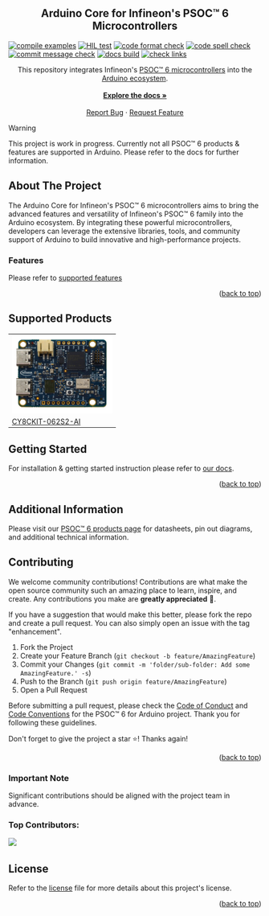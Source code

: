 <a id="readme-top"></a>

<!-- PROJECT LOGO -->
<br />
<h2 align="center">Arduino Core for Infineon's PSOC™ 6 Microcontrollers</h2>

<!-- PROJECT SHIELDS -->
[![compile examples](https://github.com/Infineon/arduino-core-psoc6/actions/workflows/compile_examples.yml/badge.svg)](https://github.com/Infineon/arduino-core-psoc6/actions/workflows/compile_examples.yml)
[![HIL test](https://github.com/Infineon/arduino-core-psoc6/actions/workflows/hil_unity_checks.yml/badge.svg)](https://github.com/Infineon/arduino-core-psoc6/actions/workflows/hil_unity_checks.yml)
[![code format check](https://github.com/Infineon/arduino-core-psoc6/actions/workflows/code_formatting.yml/badge.svg)](https://github.com/Infineon/arduino-core-psoc6/actions/workflows/code_formatting.yml)
[![code spell check](https://github.com/Infineon/arduino-core-psoc6/actions/workflows/codespell.yml/badge.svg)](https://github.com/Infineon/arduino-core-psoc6/actions/workflows/codespell.yml)
[![commit message check](https://github.com/Infineon/arduino-core-psoc6/actions/workflows/commit_formatting.yml/badge.svg)](https://github.com/Infineon/arduino-core-psoc6/actions/workflows/commit_formatting.yml)
[![docs build](https://readthedocs.org/projects/arduino-core-psoc6/badge/?version=latest)](https://arduino-core-psoc6.readthedocs.io/en/latest/?badge=latest)
[![check links](https://github.com/Infineon/arduino-core-psoc6/actions/workflows/check_links.yml/badge.svg)](https://github.com/Infineon/arduino-core-psoc6/actions/workflows/check_links.yml)

  <p align="center">
    This repository integrates Infineon's <a href="https://www.infineon.com/cms/en/product/microcontroller/32-bit-psoc-arm-cortex-microcontroller/psoc-6-32-bit-arm-cortex-m4-mcu/">PSOC™ 6 microcontrollers</a> into the <a href="https://www.arduino.cc/en/main/software">Arduino ecosystem</a>.
    <br />
    <br />
    <a href="https://arduino-core-psoc6.readthedocs.io/en/latest/"><strong>Explore the docs »</strong></a>
    <br />
    <br />
    <a href="https://github.com/Infineon/arduino-core-psoc6/issues/new?labels=bug&template=bug_report.md">Report Bug</a>
    ·
    <a href="https://github.com/Infineon/arduino-core-psoc6/issues/new?labels=enhancement&template=feature_request.md">Request Feature</a>
   <br />
  </p>
</div>


> [!WARNING]  
> This project is work in progress. Currently not all PSOC™ 6 products & features are supported in Arduino. Please refer to the docs for further information.


<!-- ABOUT THE PROJECT -->
## About The Project

The Arduino Core for Infineon's PSOC™ 6 microcontrollers aims to bring the advanced features and versatility of Infineon's PSOC™ 6 family into the Arduino ecosystem. By integrating these powerful microcontrollers, developers can leverage the extensive libraries, tools, and community support of Arduino to build innovative and high-performance projects.

### Features

Please refer to [supported features](https://arduino-core-psoc6.readthedocs.io/en/latest/supported-features.html)

<p align="right">(<a href="#readme-top">back to top</a>)</p>

## Supported Products

<table>
    <tr>
        <td><img src="docs/img/board_CY8CKIT-062S2-AI.png" width=200></td>
    </tr>
    <tr>
        <td style="test-align : center"><a href="https://www.infineon.com/cms/en/product/evaluation-boards/cy8ckit-062s2-ai/">CY8CKIT-062S2-AI</a></td>
    </tr>
</table>

## Getting Started

For installation & getting started instruction please refer to [our docs](https://arduino-core-psoc6.readthedocs.io/en/latest/).

<p align="right">(<a href="#readme-top">back to top</a>)</p>

## Additional Information

Please visit our [PSOC™ 6 products page](https://www.infineon.com/cms/en/product/microcontroller/32-bit-psoc-arm-cortex-microcontroller/psoc-6-32-bit-arm-cortex-m4-mcu/) for datasheets, pin out diagrams, and additional technical information.

## Contributing

We welcome community contributions! Contributions are what make the open source community such an amazing place to learn, inspire, and create. Any contributions you make are **greatly appreciated** 👐.

If you have a suggestion that would make this better, please fork the repo and create a pull request. You can also simply open an issue with the tag "enhancement".

1. Fork the Project
2. Create your Feature Branch (`git checkout -b feature/AmazingFeature`)
3. Commit your Changes (`git commit -m 'folder/sub-folder: Add some AmazingFeature.' -s`)
4. Push to the Branch (`git push origin feature/AmazingFeature`)
5. Open a Pull Request

Before submitting a pull request, please check the  [Code of Conduct](https://github.com/Infineon/arduino-core-psoc6/blob/main/CODE_OF_CONDUCT.md) and [Code Conventions](https://github.com/Infineon/arduino-core-psoc6/blob/main/CODE_CONVENTIONS.md) for the PSOC™ 6 for Arduino project. Thank you for following these guidelines.

Don't forget to give the project a star :star:! Thanks again!

<p align="right">(<a href="#readme-top">back to top</a>)</p>

### Important Note

Significant contributions should be aligned with the project team in advance.

### Top Contributors:

<a href="https://github.com/Infineon/arduino-core-psoc6/graphs/contributors">
  <img src="https://contrib.rocks/image?repo=Infineon/arduino-core-psoc6&max=50&columns=50" />
</a>

## License
Refer to the [license](LICENSE.md) file for more details about this project's license.

<p align="right">(<a href="#readme-top">back to top</a>)</p>